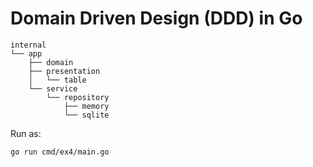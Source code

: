 # Domain Driven Design (DDD) in Go

```
internal
└── app
    ├── domain
    ├── presentation
    │   └── table
    └── service
        └── repository
            ├── memory
            └── sqlite
```

Run as:
```sh
go run cmd/ex4/main.go
```

